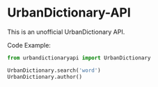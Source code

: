 # UrbanDictionary-API

 This is an unofficial UrbanDictionary API.<br>

Code Example:<br>
```py
from urbandictionaryapi import UrbanDictionary

UrbanDictionary.search('word')
UrbanDictionary.author()
```